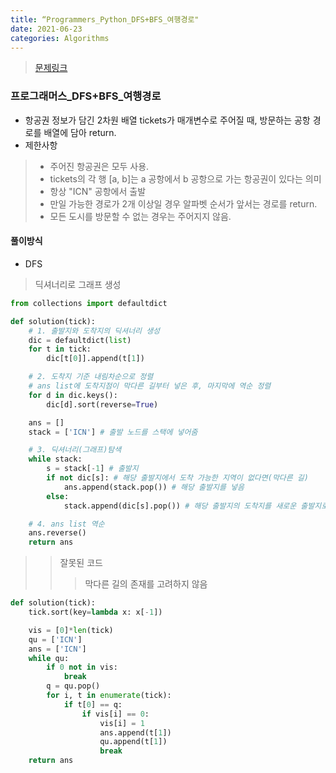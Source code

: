 ```yaml
---
title: “Programmers_Python_DFS+BFS_여행경로"
date: 2021-06-23
categories: Algorithms
---
```

> [문제링크](https://programmers.co.kr/learn/courses/30/lessons/43164)


### 프로그래머스_DFS+BFS_여행경로
- 항공권 정보가 담긴 2차원 배열 tickets가 매개변수로 주어질 때, 방문하는 공항 경로를 배열에 담아 return.
- 제한사항
> - 주어진 항공권은 모두 사용.
> - tickets의 각 행 [a, b]는 a 공항에서 b 공항으로 가는 항공권이 있다는 의미
> - 항상 "ICN" 공항에서 출발
> - 만일 가능한 경로가 2개 이상일 경우 알파벳 순서가 앞서는 경로를 return.
> - 모든 도시를 방문할 수 없는 경우는 주어지지 않음.

#### 풀이방식
- DFS
> 딕셔너리로 그래프 생성

```python
from collections import defaultdict

def solution(tick):
    # 1. 출발지와 도착지의 딕셔너리 생성
    dic = defaultdict(list)
    for t in tick:
        dic[t[0]].append(t[1])

    # 2. 도착지 기준 내림차순으로 정렬
    # ans list에 도착지점이 막다른 길부터 넣은 후, 마지막에 역순 정렬
    for d in dic.keys():
        dic[d].sort(reverse=True)

    ans = []
    stack = ['ICN'] # 출발 노드를 스택에 넣어줌

    # 3. 딕셔너리(그래프)탐색
    while stack:
        s = stack[-1] # 출발지
        if not dic[s]: # 해당 출발지에서 도착 가능한 지역이 없다면(막다른 길)
            ans.append(stack.pop()) # 해당 출발지를 넣음
        else:
            stack.append(dic[s].pop()) # 해당 출발지의 도착지를 새로운 출발지로

    # 4. ans list 역순
    ans.reverse()
    return ans
```


>> 잘못된 코드
>>> 막다른 길의 존재를 고려하지 않음

```python
def solution(tick):
    tick.sort(key=lambda x: x[-1])

    vis = [0]*len(tick)
    qu = ['ICN']
    ans = ['ICN']
    while qu:
        if 0 not in vis:
            break
        q = qu.pop()
        for i, t in enumerate(tick):
            if t[0] == q:
                if vis[i] == 0:
                    vis[i] = 1
                    ans.append(t[1])
                    qu.append(t[1])
                    break
    return ans
```
